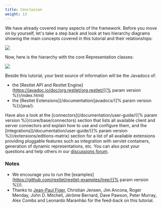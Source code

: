 ```yaml
---
title: Conclusion
weight: 13
---
```

We have already covered many aspects of the framework. Before you move
on by yourself, let's take a step back and look at two hierarchy
diagrams showing the main concepts covered in this tutorial and their
relationships:

![](../images/restlets.png)

Now, here is the hierarchy with the core Representation classes:

![](../images/representations.png)

Beside this tutorial, your best source of information will be the
Javadocs of:
- the [Restlet API and Restlet Engine](https://javadoc.io/doc/org.restlet/org.restlet/{{% param version %}}/index.html)
- the [Restlet Extensions](/documentation/javadocs/{{% param version %}}/java/).

Have also a look at the [connectors](/documentation/user-guide/{{% param version %}}/core/base/connectors) section that lists
all available client and server connectors and explain how to use and configure them, and the
[integrations](/documentation/user-guide/{{% param version %}}/extensions/editions-matrix) section for
a list of all available extensions providing pluggable features such as integration with servlet containers, generation of dynamic
representations, etc. You can also post your questions and help others in our [discussions forum](https://github.com/restlet/restlet-framework-java/discussions).

### <a name="notes">Notes</a>

-   We encourage you to run the [examples](https://github.com/restlet/restlet-examples/tree/{{% param version %}}).
-   Thanks to [Jean-Paul Figer](http://www.figer.com/), Christian Jensen, Jim Ancona, Roger Menday, John D. Mitchell, Jérôme Bernard,
    Dave Pawson, Peter Murray, Alex Combs and Leonardo Maranhão for the feed-back on this tutorial.
